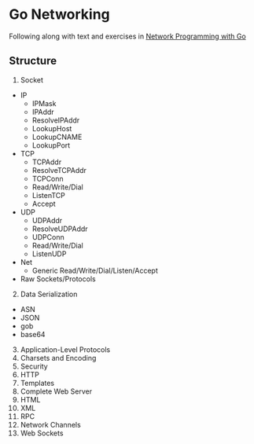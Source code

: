 # Go Networking

Following along with text and exercises in [Network Programming with Go](http://tumregels.github.io/Network-Programming-with-Go)

## Structure

1. Socket
  - IP
    - IPMask
    - IPAddr
    - ResolveIPAddr
    - LookupHost
    - LookupCNAME
    - LookupPort
  - TCP
    - TCPAddr
    - ResolveTCPAddr
    - TCPConn
    - Read/Write/Dial
    - ListenTCP
    - Accept
  - UDP
    - UDPAddr
    - ResolveUDPAddr
    - UDPConn
    - Read/Write/Dial
    - ListenUDP
  - Net
    - Generic Read/Write/Dial/Listen/Accept
  - Raw Sockets/Protocols
2. Data Serialization
  - ASN
  - JSON
  - gob
  - base64
3. Application-Level Protocols
4. Charsets and Encoding
5. Security
6. HTTP
7. Templates
8. Complete Web Server
9. HTML
10. XML
11. RPC
12. Network Channels
13. Web Sockets
